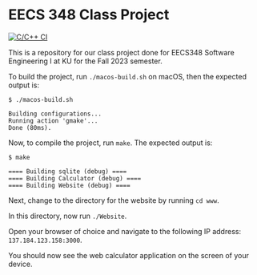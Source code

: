 # EECS 348 Class Project

[![C/C++ CI](https://github.com/kmdeskin/EECS348-Class-Project/actions/workflows/compiles.yml/badge.svg)](https://github.com/kmdeskin/EECS348-Class-Project/actions/workflows/compiles.yml)

This is a repository for our class project done for EECS348 Software Engineering I at KU for the Fall 2023 semester.

To build the project, run `./macos-build.sh` on macOS, then the expected output is:
```
$ ./macos-build.sh

Building configurations...
Running action 'gmake'...
Done (80ms).
```

Now, to compile the project, run `make`. The expected output is:
```
$ make

==== Building sqlite (debug) ====
==== Building Calculator (debug) ====
==== Building Website (debug) ====
```

Next, change to the directory for the website by running `cd www`. 

In this directory, now run `./Website`.

Open your browser of choice and navigate to the following IP address: `137.184.123.158:3000`.

You should now see the web calculator application on the screen of your device.




